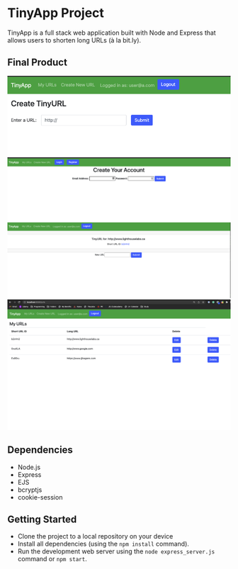 # TinyApp Project

TinyApp is a full stack web application built with Node and Express that allows users to shorten long URLs (à la bit.ly).

## Final Product

!["Screenshot of the create new tiny URL page where you can add new URLs to you account "](https://github.com/jameshagans/tinyapp/blob/master/docs/create-tiny-url.png?raw=true)
!["Screenshot of registration/Create your account page"](https://github.com/jameshagans/tinyapp/blob/master/docs/register-page.png?raw=true)
!["Screenshot of the page that shows the current shortened URL and form to edit"](https://github.com/jameshagans/tinyapp/blob/master/docs/show-urls-page.png?raw=true)
!["Screenshot of main account page showing all users stored URLS long and short versions"](https://github.com/jameshagans/tinyapp/blob/master/docs/urls-page.png?raw=true)

## Dependencies

- Node.js
- Express
- EJS
- bcryptjs
- cookie-session

## Getting Started

- Clone the project to a local repository on your device 
- Install all dependencies (using the `npm install` command).
- Run the development web server using the `node express_server.js` command or `npm start`.